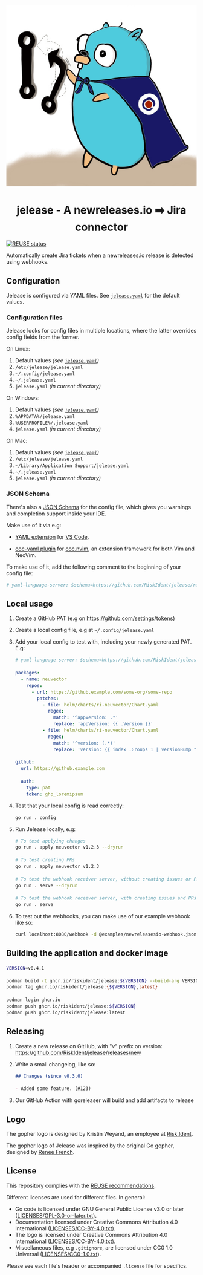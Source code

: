 <!--
SPDX-FileCopyrightText: 2022 Risk.Ident GmbH <contact@riskident.com>

SPDX-License-Identifier: CC-BY-4.0
-->

<p align="center">
  <img src="./docs/jelease-gopher-card-512.jpg" alt="jelease gopher logo"/>
</p>

<h1 align="center">jelease - A newreleases.io ➡️ Jira connector</h1>

[![REUSE status](https://api.reuse.software/badge/github.com/RiskIdent/jelease)](https://api.reuse.software/info/github.com/RiskIdent/jelease)

Automatically create Jira tickets when a newreleases.io release
is detected using webhooks.

## Configuration

Jelease is configured via YAML files.
See [`jelease.yaml`](./jelease.yaml) for the default values.

### Configuration files

Jelease looks for config files in multiple locations, where the latter overrides
config fields from the former.

On Linux:

1. Default values *(see [`jelease.yaml`](./jelease.yaml))*
2. `/etc/jelease/jelease.yaml`
3. `~/.config/jelease.yaml`
4. `~/.jelease.yaml`
5. `jelease.yaml` *(in current directory)*

On Windows:

1. Default values *(see [`jelease.yaml`](./jelease.yaml))*
2. `%APPDATA%/jelease.yaml`
3. `%USERPROFILE%/.jelease.yaml`
4. `jelease.yaml` *(in current directory)*

On Mac:

1. Default values *(see [`jelease.yaml`](./jelease.yaml))*
2. `/etc/jelease/jelease.yaml`
3. `~/Library/Application Support/jelease.yaml`
4. `~/.jelease.yaml`
5. `jelease.yaml` *(in current directory)*

### JSON Schema

There's also a [JSON Schema](https://json-schema.org/) for the config file,
which gives you warnings and completion support inside your IDE.

Make use of it via e.g:

- [YAML extension](https://marketplace.visualstudio.com/items?itemName=redhat.vscode-yaml)
  for [VS Code](https://code.visualstudio.com/).

- [coc-yaml plugin](https://github.com/neoclide/coc-yaml)
  for [coc.nvim](https://github.com/neoclide/coc.nvim),
  an extension framework for both Vim and NeoVim.

To make use of it, add the following comment to the beginning of your
config file:

```yaml
# yaml-language-server: $schema=https://github.com/RiskIdent/jelease/raw/main/jelease.schema.json
```

## Local usage

1. Create a GitHub PAT (e.g on <https://github.com/settings/tokens>)

2. Create a local config file, e.g at `~/.config/jelease.yaml`

3. Add your local config to test with, including your newly generated PAT. E.g:

   ```yaml
   # yaml-language-server: $schema=https://github.com/RiskIdent/jelease/raw/main/jelease.schema.json

   packages:
     - name: neuvector
       repos:
         - url: https://github.example.com/some-org/some-repo
           patches:
             - file: helm/charts/ri-neuvector/Chart.yaml
               regex:
                 match: '^appVersion: .*'
                 replace: 'appVersion: {{ .Version }}'
             - file: helm/charts/ri-neuvector/Chart.yaml
               regex:
                 match: '^version: (.*)'
                 replace: 'version: {{ index .Groups 1 | versionBump "0.0.1" }}'

   github:
     url: https://github.example.com

     auth:
       type: pat
       token: ghp_loremipsum
   ```

4. Test that your local config is read correctly:

   ```bash
   go run . config
   ```

5. Run Jelease locally, e.g:

   ```bash
   # To test applying changes
   go run . apply neuvector v1.2.3 --dryrun

   # To test creating PRs
   go run . apply neuvector v1.2.3

   # To test the webhook receiver server, without creating issues or PRs
   go run . serve --dryrun

   # To test the webhook receiver server, with creating issues and PRs
   go run . serve
   ```

6. To test out the webhooks, you can make use of our example webhook like so:

   ```bash
   curl localhost:8080/webhook -d @examples/newreleasesio-webhook.json
   ```

## Building the application and docker image

```bash
VERSION=v0.4.1

podman build -t ghcr.io/riskident/jelease:${VERSION} --build-arg VERSION=${VERSION}
podman tag ghcr.io/riskident/jelease:{${VERSION},latest}

podman login ghcr.io
podman push ghcr.io/riskident/jelease:${VERSION}
podman push ghcr.io/riskident/jelease:latest
```

## Releasing

1. Create a new release on GitHub, with "v" prefix on version: <https://github.com/RiskIdent/jelease/releases/new>

2. Write a small changelog, like so:

   ```markdown
   ## Changes (since v0.3.0)

   - Added some feature. (#123)
   ```

3. Our GitHub Action with goreleaser will build and add artifacts to release

## Logo

The gopher logo is designed by Kristin Weyand, an employee at [Risk.Ident](https://riskident.com).

The gopher logo of Jelease was inspired by the original Go gopher,
designed by [Renee French](https://reneefrench.blogspot.com/).

## License

This repository complies with the [REUSE recommendations](https://reuse.software/).

Different licenses are used for different files. In general:

- Go code is licensed under GNU General Public License v3.0 or later ([LICENSES/GPL-3.0-or-later.txt](LICENSES/GPL-3.0-or-later.txt)).
- Documentation licensed under Creative Commons Attribution 4.0 International ([LICENSES/CC-BY-4.0.txt](LICENSES/CC-BY-4.0.txt)).
- The logo is licensed under Creative Commons Attribution 4.0 International ([LICENSES/CC-BY-4.0.txt](LICENSES/CC-BY-4.0.txt)).
- Miscellaneous files, e.g `.gitignore`, are licensed under CC0 1.0 Universal ([LICENSES/CC0-1.0.txt](LICENSES/CC0-1.0.txt)).

Please see each file's header or accompanied `.license` file for specifics.
